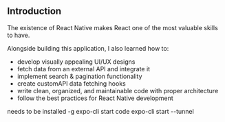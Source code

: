 
## Introduction
The existence of React Native makes React one of the most valuable skills to have.

Alongside building this application, I also learned how to:
- develop visually appealing UI/UX designs
- fetch data from an external API and integrate it
- implement search & pagination functionality
- create customAPI data fetching hooks
- write clean, organized, and maintainable code with proper architecture
- follow the best practices for React Native development

needs to be installed -g expo-cli
start code expo-cli start --tunnel